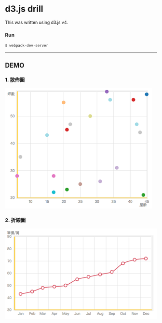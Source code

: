 # d3.js drill

This was written using d3.js v4.

### Run

```bash
$ webpack-dev-server
```
---
## DEMO

### 1. 散佈圖 ###
![Alt text](/img/scatterplot.png "散佈圖")

### 2. 折線圖 ###
![Alt text](/img/linechart.png "折線圖")

